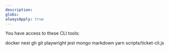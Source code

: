 ```yaml
---
description: 
globs: 
alwaysApply: true
---
```

You have access to these CLI tools:

docker
nest
gh
git
playwright
jest
mongo
markdown
yarn
scripts/ticket-cli.js
